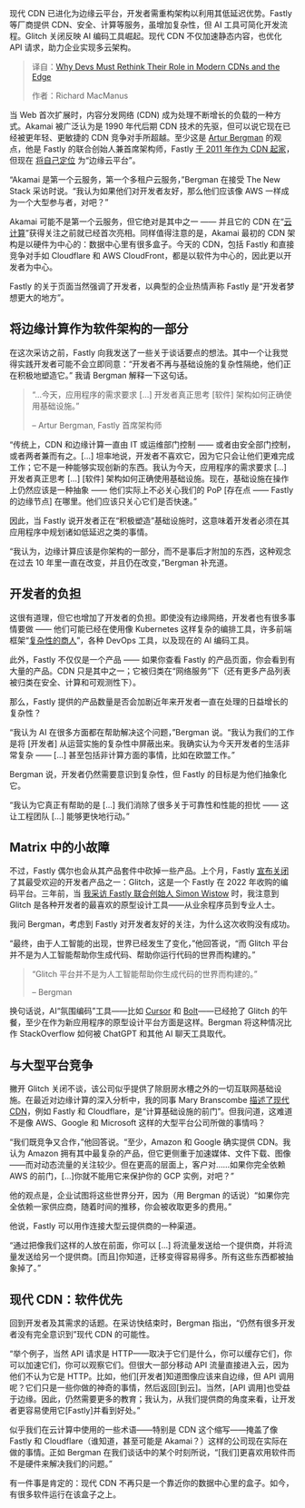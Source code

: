 
<!--
title: 为什么开发者必须重新思考他们在现代CDN和边缘计算中的角色
cover: https://cdn.thenewstack.io/media/2025/06/59c84e33-zyanya-citlalli-465kpeg2n-q-unsplashc.jpg
summary: 现代 CDN 已进化为边缘云平台，开发者需重构架构以利用其低延迟优势。Fastly 等厂商提供 CDN、安全、计算等服务，虽增加复杂性，但 AI 工具可简化开发流程。Glitch 关闭反映 AI 编码工具崛起。现代 CDN 不仅加速静态内容，也优化 API 请求，助力企业实现多云架构。
-->

现代 CDN 已进化为边缘云平台，开发者需重构架构以利用其低延迟优势。Fastly 等厂商提供 CDN、安全、计算等服务，虽增加复杂性，但 AI 工具可简化开发流程。Glitch 关闭反映 AI 编码工具崛起。现代 CDN 不仅加速静态内容，也优化 API 请求，助力企业实现多云架构。

> 译自：[Why Devs Must Rethink Their Role in Modern CDNs and the Edge](https://thenewstack.io/why-devs-must-rethink-their-role-in-modern-cdns-and-the-edge/)
> 
> 作者：Richard MacManus

当 Web 首次扩展时，内容分发网络 (CDN) 成为处理不断增长的负载的一种方式。Akamai 被广泛认为是 1990 年代后期 CDN 技术的先驱，但可以说它现在已经被更年轻、更敏捷的 CDN 竞争对手所超越。至少这是 [Artur Bergman](https://www.linkedin.com/in/crucially/) 的观点，他是 Fastly 的联合创始人兼首席架构师，Fastly [于 2011 年作为 CDN 起家](https://thenewstack.io/glitch-fastly-developer-experience/)，但现在 [将自己定位](https://www.fastly.com/products) 为“边缘云平台”。

“Akamai 是第一个云服务，第一个多租户云服务，”Bergman 在接受 The New Stack 采访时说。“我认为如果他们对开发者友好，那么他们应该像 AWS 一样成为一个大型参与者，对吧？”

Akamai 可能不是第一个云服务，但它绝对是其中之一 —— 并且它的 CDN 在“[云计算](https://cybercultural.com/p/018-birth-of-cloud-computing/)”获得关注之前就已经首次亮相。同样值得注意的是，Akamai 最初的 CDN 架构是以硬件为中心的：数据中心里有很多盒子。今天的 CDN，包括 Fastly 和直接竞争对手如 Cloudflare 和 AWS CloudFront，都是以软件为中心的，因此更以开发者为中心。

Fastly 的关于页面当然强调了开发者，以典型的企业热情声称 Fastly 是“开发者梦想更大的地方”。

## 将边缘计算作为软件架构的一部分

在这次采访之前，Fastly 向我发送了一些关于谈话要点的想法。其中一个让我觉得实践开发者可能不会立即同意：“开发者不再与基础设施的复杂性隔绝，他们正在积极地塑造它。” 我请 Bergman 解释一下这句话。

> “…今天，应用程序的需求要求 […] 开发者真正思考 [软件] 架构如何正确使用基础设施。”
>
> – Artur Bergman, Fastly 首席架构师

“传统上，CDN 和边缘计算一直由 IT 或运维部门控制 —— 或者由安全部门控制，或者两者兼而有之。[…] 坦率地说，开发者不喜欢它，因为它只会让他们更难完成工作；它不是一种能够实现创新的东西。我认为今天，应用程序的需求要求 […] 开发者真正思考 […] [软件] 架构如何正确使用基础设施。现在，基础设施在操作上仍然应该是一种抽象 —— 他们实际上不必关心我们的 PoP [存在点 —— Fastly 的边缘节点] 在哪里。他们应该只关心它们是否快速。”

因此，当 Fastly 说开发者正在“积极塑造”基础设施时，这意味着开发者必须在其应用程序中规划诸如低延迟之类的事情。

“我认为，边缘计算应该是你架构的一部分，而不是事后才附加的东西，这种观念在过去 10 年里一直在改变，并且仍在改变，”Bergman 补充道。

## 开发者的负担

这很有道理，但它也增加了开发者的负担。即使没有边缘网络，开发者也有很多事情要做 —— 他们可能已经在使用像 Kubernetes 这样复杂的编排工具，许多前端框架“[复杂性的商人](https://thenewstack.io/developers-rail-against-javascript-merchants-of-complexity/)”，各种 DevOps 工具，以及现在的 AI 编码工具。

此外，Fastly 不仅仅是一个产品 —— 如果你查看 Fastly 的产品页面，你会看到有大量的产品。CDN 只是其中之一；它被归类在“网络服务”下（还有更多产品列表被归类在安全、计算和可观测性下）。

那么，Fastly 提供的产品数量是否会加剧近年来开发者一直在处理的日益增长的复杂性？

“我认为 AI 在很多方面都在帮助解决这个问题，”Bergman 说。“我认为我们的工作是将 [开发者] 从运营实施的复杂性中屏蔽出来。我确实认为今天开发者的生活非常复杂 —— […] 甚至包括非计算方面的事情，比如在欧盟工作。”

Bergman 说，开发者仍然需要意识到复杂性，但 Fastly 的目标是为他们抽象化它。

“我认为它真正有帮助的是 […] 我们消除了很多关于可靠性和性能的担忧 —— 这让工程团队 […] 能够更快地行动。”

## Matrix 中的小故障
不过，Fastly 偶尔也会从其产品套件中砍掉一些产品。上个月，Fastly [宣布关闭](https://blog.glitch.com/post/changes-are-coming-to-glitch/)了其最受欢迎的开发者产品之一：Glitch，这是一个 Fastly 在 2022 年收购的编码平台。三年前，当 [我采访 Fastly 联合创始人 Simon Wistow](https://thenewstack.io/glitch-fastly-developer-experience/) 时，我注意到 Glitch 是各种开发者的最喜欢的原型设计工具——从业余程序员到专业人士。

我问 Bergman，考虑到 Fastly 对开发者友好的关注，为什么这次收购没有成功。

“最终，由于人工智能的出现，世界已经发生了变化，”他回答说，“而 Glitch 平台并不是为人工智能帮助你生成代码、帮助你运行代码的世界而构建的。”

> “Glitch 平台并不是为人工智能帮助你生成代码的世界而构建的。”
>
> – Bergman

换句话说，AI“氛围编码”工具——比如 [Cursor](https://thenewstack.io/5-ways-cursor-ai-sets-the-standard-for-ai-coding-assistance/) 和 [Bolt](https://thenewstack.io/how-developers-are-using-bolt-a-fast-growing-ai-coding-tool/)——已经抢了 Glitch 的午餐，至少在作为新应用程序的原型设计平台方面是这样。Bergman 将这种情况比作 StackOverflow 如何被 ChatGPT 和其他 AI 聊天工具取代。

## 与大型平台竞争

撇开 Glitch 关闭不谈，该公司似乎提供了除厨房水槽之外的一切互联网基础设施。在最近对边缘计算的深入分析中，我的同事 Mary Branscombe [描述了现代 CDN](https://thenewstack.io/the-modern-cdn-means-complex-decisions-for-developers/)，例如 Fastly 和 Cloudflare，是“计算基础设施的前门”。但我问道，这难道不是像 AWS、Google 和 Microsoft 这样的大型平台公司所做的事情吗？

“我们既竞争又合作，”他回答说。“至少，Amazon 和 Google 确实提供 CDN。我认为 Amazon 拥有其中最复杂的产品，但它更侧重于加速媒体、文件下载、图像——而对动态流量的关注较少。但在更高的层面上，客户对……如果你完全依赖 AWS 的前门，[...]你就不能用它来保护你的 GCP 实例，对吧？”

他的观点是，企业试图将这些世界分开，因为（用 Bergman 的话说）“如果你完全依赖一家供应商，随着时间的推移，你会被收取更多的费用。”

他说，Fastly 可以用作连接大型云提供商的一种渠道。

“通过把像我们这样的人放在前面，你可以 [...] 将流量发送给一个提供商，并将流量发送给另一个提供商。[而且]你知道，迁移变得容易得多。所有这些东西都被抽象掉了。”

## 现代 CDN：软件优先

回到开发者及其需求的话题。在采访快结束时，Bergman 指出，“仍然有很多开发者没有完全意识到”现代 CDN 的可能性。

“举个例子，当然 API 请求是 HTTP——取决于它们是什么，你可以缓存它们，你可以加速它们，你可以观察它们。但很大一部分移动 API 流量直接进入云，因为他们不认为它是 HTTP。比如，他们[开发者]知道图像应该来自边缘，但 API 调用呢？它们只是一些你做的神奇的事情，然后返回[到云]。当然，[API 调用]也受益于边缘。因此，仍然需要更多的教育；我认为，从我们提供商的角度来看，让开发者更容易使用它[Fastly]并看到好处。”

似乎我们在云计算中使用的一些术语——特别是 CDN 这个缩写——掩盖了像 Fastly 和 Cloudflare（谁知道，甚至可能是 Akamai？）这样的公司现在实际在做的事情。正如 Bergman 在我们谈话中的某个时刻所说，“[我们]更喜欢用软件而不是硬件来解决我们的问题。”

有一件事是肯定的：现代 CDN 不再只是一个靠近你的数据中心里的盒子。如今，有很多软件运行在该盒子之上。